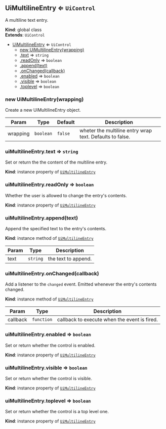 
<a id="uimultilineentry"></a>
## UiMultilineEntry ⇐ <code>UiControl</code>
A multiline text entry.

**Kind**: global class  
**Extends**: <code>UiControl</code>  

* [UiMultilineEntry](#UiMultilineEntry) ⇐ <code>UiControl</code>
    * [new UiMultilineEntry(wrapping)](#new_UiMultilineEntry_new)
    * [.text](#UiMultilineEntry_text) ⇒ <code>string</code>
    * [.readOnly](#UiMultilineEntry_readOnly) ⇒ <code>boolean</code>
    * [.append(text)](#UiMultilineEntry_append)
    * [.onChanged(callback)](#UiMultilineEntry_onChanged)
    * [.enabled](#UiMultilineEntry_enabled) ⇒ <code>boolean</code>
    * [.visible](#UiMultilineEntry_visible) ⇒ <code>boolean</code>
    * [.toplevel](#UiMultilineEntry_toplevel) ⇒ <code>boolean</code>


<a id="new_uimultilineentry_new"></a>
### new UiMultilineEntry(wrapping)
Create a new UiMultilineEntry object.


| Param | Type | Default | Description |
| --- | --- | --- | --- |
| wrapping | <code>boolean</code> | <code>false</code> | wheter the multiline entry wrap text. Defaults to false. |


<a id="uimultilineentry_text"></a>
### uiMultilineEntry.text ⇒ <code>string</code>
Set or return the the content of the multiline entry.

**Kind**: instance property of [<code>UiMultilineEntry</code>](#UiMultilineEntry)  

<a id="uimultilineentry_readonly"></a>
### uiMultilineEntry.readOnly ⇒ <code>boolean</code>
Whether the user is allowed to change the entry's contents.

**Kind**: instance property of [<code>UiMultilineEntry</code>](#UiMultilineEntry)  

<a id="uimultilineentry_append"></a>
### uiMultilineEntry.append(text)
Append the specified text to the entry's contents.

**Kind**: instance method of [<code>UiMultilineEntry</code>](#UiMultilineEntry)  

| Param | Type | Description |
| --- | --- | --- |
| text | <code>string</code> | the text to append. |


<a id="uimultilineentry_onchanged"></a>
### uiMultilineEntry.onChanged(callback)
Add a listener to the `changed` event. Emitted whenever the entry's contents
changed.

**Kind**: instance method of [<code>UiMultilineEntry</code>](#UiMultilineEntry)  

| Param | Type | Description |
| --- | --- | --- |
| callback | <code>function</code> | callback to execute when the event is fired. |


<a id="uimultilineentry_enabled"></a>
### uiMultilineEntry.enabled ⇒ <code>boolean</code>
Set or return whether the control is enabled.

**Kind**: instance property of [<code>UiMultilineEntry</code>](#UiMultilineEntry)  

<a id="uimultilineentry_visible"></a>
### uiMultilineEntry.visible ⇒ <code>boolean</code>
Set or return whether the control is visible.

**Kind**: instance property of [<code>UiMultilineEntry</code>](#UiMultilineEntry)  

<a id="uimultilineentry_toplevel"></a>
### uiMultilineEntry.toplevel ⇒ <code>boolean</code>
Set or return whether the control is a top level one.

**Kind**: instance property of [<code>UiMultilineEntry</code>](#UiMultilineEntry)  
